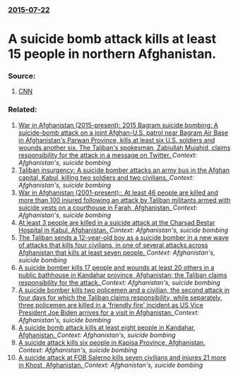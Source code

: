 ### [2015-07-22](/news/2015/07/22/index.md)

#  A suicide bomb attack kills at least 15 people in northern Afghanistan. 




### Source:

1. [CNN](http://edition.cnn.com/2015/07/22/asia/afghanistan-violence/)

### Related:

1. [War in Afghanistan (2015-present): 2015 Bagram suicide bombing: A suicide-bomb attack on a joint Afghan-U.S. patrol near Bagram Air Base in Afghanistan's Parwan Province, kills at least six U.S. soldiers and wounds another six. The Taliban's spokesman, Zabiullah Mujahid, claims responsibility for the attack in a message on Twitter. ](/news/2015/12/21/war-in-afghanistan-2015-present-2015-bagram-suicide-bombing-a-suicide-bomb-attack-on-a-joint-afghan-u-s-patrol-near-bagram-air-base-i.md) _Context: Afghanistan's, suicide bombing_
2. [Taliban insurgency: A suicide bomber attacks an army bus in the Afghan capital, Kabul, killing two soldiers and two civilians. ](/news/2014/01/26/taliban-insurgency-a-suicide-bomber-attacks-an-army-bus-in-the-afghan-capital-kabul-killing-two-soldiers-and-two-civilians.md) _Context: Afghanistan's, suicide bombing_
3. [War in Afghanistan (2001-present):: At least 46 people are killed and more than 100 injured following an attack by Taliban militants armed with suicide vests on a courthouse in Farah, Afghanistan. ](/news/2013/04/3/war-in-afghanistan-2001-present-at-least-46-people-are-killed-and-more-than-100-injured-following-an-attack-by-taliban-militants-armed.md) _Context: Afghanistan's, suicide bombing_
4. [At least 3 people are killed in a suicide attack at the Charsad Bestar Hospital in Kabul, Afghanistan. ](/news/2011/05/21/at-least-3-people-are-killed-in-a-suicide-attack-at-the-charsad-bestar-hospital-in-kabul-afghanistan.md) _Context: Afghanistan's, suicide bombing_
5. [The Taliban sends a 12-year-old boy as a suicide bomber in a new wave of attacks that kills four civilians, in one of several attacks across Afghanistan that kills at least seven people. ](/news/2011/05/2/the-taliban-sends-a-12-year-old-boy-as-a-suicide-bomber-in-a-new-wave-of-attacks-that-kills-four-civilians-in-one-of-several-attacks-across.md) _Context: Afghanistan's, suicide bombing_
6. [A suicide bomber kills 17 people and wounds at least 20 others in a public bathhouse in Kandahar province, Afghanistan; the Taliban claims responsibility for the attack. ](/news/2011/01/7/a-suicide-bomber-kills-17-people-and-wounds-at-least-20-others-in-a-public-bathhouse-in-kandahar-province-afghanistan-the-taliban-claims-r.md) _Context: Afghanistan's, suicide bombing_
7. [A suicide bomber kills two policemen and a civilian, the second attack in four days for which the Taliban claims responsibility, while separately, three policemen are killed in a 'friendly fire' incident as US Vice President Joe Biden arrives for a visit in Afghanistan. ](/news/2011/01/10/a-suicide-bomber-kills-two-policemen-and-a-civilian-the-second-attack-in-four-days-for-which-the-taliban-claims-responsibility-while-separ.md) _Context: Afghanistan's, suicide bombing_
8. [ A suicide bomb attack kills at least eight people in Kandahar, Afghanistan. ](/news/2009/12/24/a-suicide-bomb-attack-kills-at-least-eight-people-in-kandahar-afghanistan.md) _Context: Afghanistan's, suicide bombing_
9. [ A suicide attack kills six people in Kapisa Province, Afghanistan. ](/news/2009/05/26/a-suicide-attack-kills-six-people-in-kapisa-province-afghanistan.md) _Context: Afghanistan's, suicide bombing_
10. [ A suicide attack at FOB Salerno kills seven civilians and injures 21 more in Khost, Afghanistan. ](/news/2009/05/13/a-suicide-attack-at-fob-salerno-kills-seven-civilians-and-injures-21-more-in-khost-afghanistan.md) _Context: Afghanistan's, suicide bombing_
